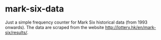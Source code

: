 # mark-six-data

Just a simple frequency counter for Mark Six historical data (from 1993 onwards). The data are scraped from the website http://lottery.hk/en/mark-six/results/.
